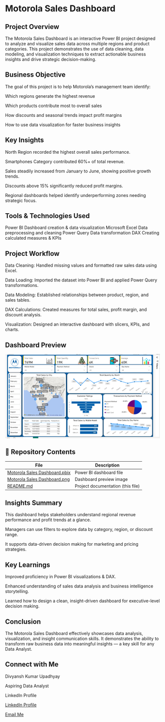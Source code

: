 # Motorola Sales Dashboard

## **Project Overview**

The Motorola Sales Dashboard is an interactive Power BI project designed to analyze and visualize sales data across multiple regions and product categories.
This project demonstrates the use of data cleaning, data modeling, and visualization techniques to extract actionable business insights and drive strategic decision-making.

## **Business Objective**

The goal of this project is to help Motorola’s management team identify:

Which regions generate the highest revenue

Which products contribute most to overall sales

How discounts and seasonal trends impact profit margins

How to use data visualization for faster business insights

## **Key Insights**

North Region recorded the highest overall sales performance.

Smartphones Category contributed 60%+ of total revenue.

Sales steadily increased from January to June, showing positive growth trends.

Discounts above 15% significantly reduced profit margins.

Regional dashboards helped identify underperforming zones needing strategic focus.

## **Tools & Technologies Used**

Power BI	Dashboard creation & data visualization
Microsoft Excel	Data preprocessing and cleaning
Power Query	Data transformation
DAX	Creating calculated measures & KPIs


## **Project Workflow**

Data Cleaning: Handled missing values and formatted raw sales data using Excel.

Data Loading: Imported the dataset into Power BI and applied Power Query transformations.

Data Modeling: Established relationships between product, region, and sales tables.

DAX Calculations: Created measures for total sales, profit margin, and discount analysis.

Visualization: Designed an interactive dashboard with slicers, KPIs, and charts.


## **Dashboard Preview**

![Motorola Sales Dashboard](Motorola%20Sales%20Dashboard.png)


## **📁 Repository Contents**
| File | Description |
|------|-------------|
| [Motorola Sales Dashboard.pbix](Motorola%20Sales%20Dashboard.pbix) | Power BI dashboard file |
| [Motorola Sales Dashboard.png](Motorola%20Sales%20Dashboard.png) | Dashboard preview image |
| [README.md](README.md) | Project documentation (this file) |



## **Insights Summary**

This dashboard helps stakeholders understand regional revenue performance and profit trends at a glance.

Managers can use filters to explore data by category, region, or discount range.

It supports data-driven decision making for marketing and pricing strategies.

## **Key Learnings**

Improved proficiency in Power BI visualizations & DAX.

Enhanced understanding of sales data analysis and business intelligence storytelling.

Learned how to design a clean, insight-driven dashboard for executive-level decision making.

## **Conclusion**

The Motorola Sales Dashboard effectively showcases data analysis, visualization, and insight communication skills.
It demonstrates the ability to transform raw business data into meaningful insights — a key skill for any Data Analyst.

## **Connect with Me**

Divyansh Kumar Upadhyay  

Aspiring Data Analyst   

LinkedIn Profile  

 [LinkedIn Profile](https://www.linkedin.com/in/divyansh-kumar-upadhyay-99b812253/)  
 
[Email Me](mailto:divyansh3639@gmail.com)  


